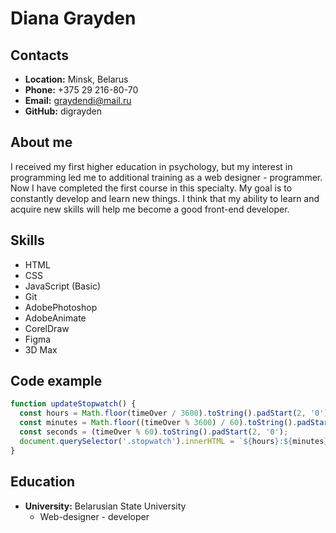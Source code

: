 # Diana Grayden

## Contacts

* **Location:** Minsk, Belarus
* **Phone:** +375 29 216-80-70
* **Email:** <graydendi@mail.ru>
* **GitHub:** digrayden

## About me

I received my first higher education in psychology, but my interest in programming led me to additional training as a web designer - programmer. Now I have completed the first course in this specialty. My goal is to constantly develop and learn new things. I think that my ability to learn and acquire new skills will help me become a good front-end developer.

## Skills

* HTML
* CSS
* JavaScript (Basic)
* Git
* AdobePhotoshop
* AdobeAnimate
* CorelDraw
* Figma
* 3D Max

## Code example

```javascript
function updateStopwatch() {
  const hours = Math.floor(timeOver / 3600).toString().padStart(2, '0');
  const minutes = Math.floor((timeOver % 3600) / 60).toString().padStart(2, '0');
  const seconds = (timeOver % 60).toString().padStart(2, '0');
  document.querySelector('.stopwatch').innerHTML = `${hours}:${minutes}:${seconds}`;
}
```

## Education

* **University:** Belarusian State University
  * Web-designer - developer